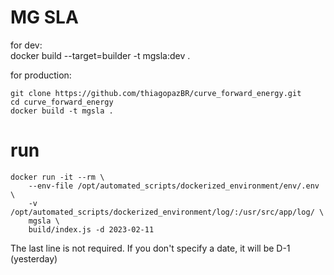 # MG SLA


for dev:<br>
docker build --target=builder -t mgsla:dev .


for production:<br>

```console
git clone https://github.com/thiagopazBR/curve_forward_energy.git
cd curve_forward_energy
docker build -t mgsla .
```


# run
```console
docker run -it --rm \
    --env-file /opt/automated_scripts/dockerized_environment/env/.env \
    -v /opt/automated_scripts/dockerized_environment/log/:/usr/src/app/log/ \
    mgsla \
    build/index.js -d 2023-02-11
```

The last line is not required. If you don't specify a date, it will be D-1 (yesterday)
